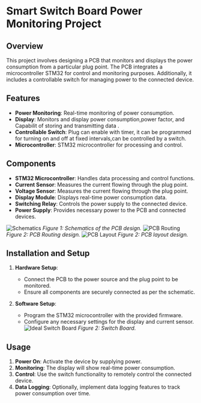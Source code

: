 # Smart Switch Board Power Monitoring Project

## Overview
This project involves designing a PCB that monitors and displays the power consumption from a particular plug point. The PCB integrates a microcontroller STM32 for control and monitoring purposes. Additionally, it includes a controllable switch for managing power to the connected device.

## Features
- **Power Monitoring**: Real-time monitoring of power consumption.
- **Display**: Monitors and display power consumption,power factor, and Capabilit of storing and transmitting data .
- **Controllable Switch**: Plug can enable with timer, it can be programmed for turning on and off at fixed intervals,can be controlled by a switch.
- **Microcontroller**: STM32 microcontroller for processing and control.

## Components
- **STM32 Microcontroller**: Handles data processing and control functions.
- **Current Sensor**: Measures the current flowing through the plug point.
- **Voltage Sensor**: Measures the current flowing through the plug point.
- **Display Module**: Displays real-time power consumption data.
- **Switching Relay**: Controls the power supply to the connected device.
- **Power Supply**: Provides necessary power to the PCB and connected devices.

![Schematics](/path/to/schematics_image.png)
*Figure 1: Schematics of the PCB design.*
![PCB Routing ](/path/to/pcb_layout_image.png)
*Figure 2: PCB Routing design.*
![PCB Layout](/path/to/pcb_layout_image.png)
*Figure 2: PCB layout design.*

## Installation and Setup
1. **Hardware Setup**:
   - Connect the PCB to the power source and the plug point to be monitored.
   - Ensure all components are securely connected as per the schematic.

2. **Software Setup**:
   - Program the STM32 microcontroller with the provided firmware.
   - Configure any necessary settings for the display and current sensor.
![Ideal Switch Board](/path/to/pcb_layout_image.png)
*Figure 2: Switch Board.*


## Usage
1. **Power On**: Activate the device by supplying power.
2. **Monitoring**: The display will show real-time power consumption.
3. **Control**: Use the switch functionality to remotely control the connected device.
4. **Data Logging**: Optionally, implement data logging features to track power consumption over time.
